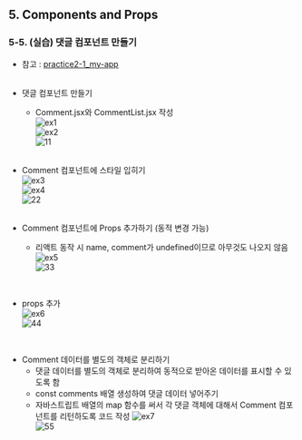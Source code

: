 ## 5. Components and Props   
### 5-5. (실습) 댓글 컴포넌트 만들기   
- 참고 : [practice2-1_my-app](https://github.com/Son-Sumin/react-notes/tree/main/React%20JS/%EC%86%8C%ED%94%8C/practice)   
  <br>

- 댓글 컴포넌트 만들기   
  * Comment.jsx와 CommentList.jsx 작성   
  ![ex1](https://user-images.githubusercontent.com/114986832/214776270-c41b197c-1caf-4e52-9628-1d8111f6d4c6.PNG)   
  ![ex2](https://user-images.githubusercontent.com/114986832/214776274-924a7fc1-bed8-4fb6-985b-dc8427e3b9c8.PNG)   
  ![11](https://user-images.githubusercontent.com/114986832/214777554-7a82290b-ae31-4caf-90c4-e318fcb952dc.png)   
  <br>

- Comment 컴포넌트에 스타일 입히기   
  ![ex3](https://user-images.githubusercontent.com/114986832/214776278-555fce2d-fe70-4ca1-86cc-79481bc0cb63.PNG)   
  ![ex4](https://user-images.githubusercontent.com/114986832/214776280-76ef8052-d167-44d4-866a-8887e793ae58.PNG)   
  ![22](https://user-images.githubusercontent.com/114986832/214777557-c1194818-c13b-44f9-b2da-b8a1dcefd156.png)   
  <br>

- Comment 컴포넌트에 Props 추가하기 (동적 변경 가능)   
  * 리액트 동작 시 name, comment가 undefined이므로 아무것도 나오지 않음   
  ![ex5](https://user-images.githubusercontent.com/114986832/214776282-fd16cfdd-dd6a-42d6-990d-49c7f264488f.PNG)   
  ![33](https://user-images.githubusercontent.com/114986832/214777544-ebbe2d68-d840-4196-bb4c-9e461e404498.png)   
 <br>

  * props 추가   
  ![ex6](https://user-images.githubusercontent.com/114986832/214776284-d207bc6d-9971-49b3-9afa-4a689f1d9fc8.PNG)   
  ![44](https://user-images.githubusercontent.com/114986832/214777548-ed50e134-441d-446c-be7e-8e1721ddb5cf.png)   
  <br>

- Comment 데이터를 별도의 객체로 분리하기
  * 댓글 데이터를 별도의 객체로 분리하여 동적으로 받아온 데이터를 표시할 수 있도록 함   
  * const comments 배열 생성하여 댓글 데이터 넣어주기   
  * 자바스트립트 배열의 map 함수를 써서 각 댓글 객체에 대해서 Comment 컴포넌트를 리턴하도록 코드 작성
  ![ex7](https://user-images.githubusercontent.com/114986832/214776285-f8120b8e-1312-4b01-90dc-f3f8f4b63ee9.PNG)   
  ![55](https://user-images.githubusercontent.com/114986832/214777552-a03baae6-5590-43d3-b81f-55b0d8167f41.png)   
